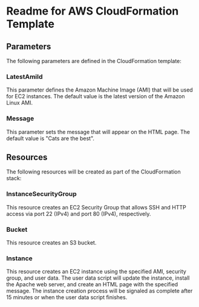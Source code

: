 # Readme for AWS CloudFormation Template

## Parameters
The following parameters are defined in the CloudFormation template:

### LatestAmiId
This parameter defines the Amazon Machine Image (AMI) that will be used for EC2 instances. The default value is the latest version of the Amazon Linux AMI.

### Message
This parameter sets the message that will appear on the HTML page. The default value is "Cats are the best".

## Resources
The following resources will be created as part of the CloudFormation stack:

### InstanceSecurityGroup
This resource creates an EC2 Security Group that allows SSH and HTTP access via port 22 (IPv4) and port 80 (IPv4), respectively.

### Bucket
This resource creates an S3 bucket.

### Instance
This resource creates an EC2 instance using the specified AMI, security group, and user data. The user data script will update the instance, install the Apache web server, and create an HTML page with the specified message. The instance creation process will be signaled as complete after 15 minutes or when the user data script finishes.

